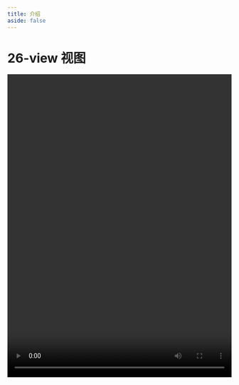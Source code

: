 ```yaml
---
title: 介绍
aside: false
---
```


# 26-view 视图

<video autoplay src="http://qn.chinavanes.com/mysql/26-mysql%E4%B8%AD%E7%9A%84view%E8%A7%86%E5%9B%BE.mp4" controls controlsList="nodownload" width="100%" height="680"/>

视图（VIEW）是一个虚拟表，其内容由一个 SELECT 语句定义，不包含实际存储的数据，而是存储了这个查询的定义。视图可以简化复杂的查询，隐藏数据库的复杂性，提供安全访问控制。用户可以像操作真实表一样对视图进行查询、更新等操作，但底层实际上执行的是定义视图的 SQL 语句。
